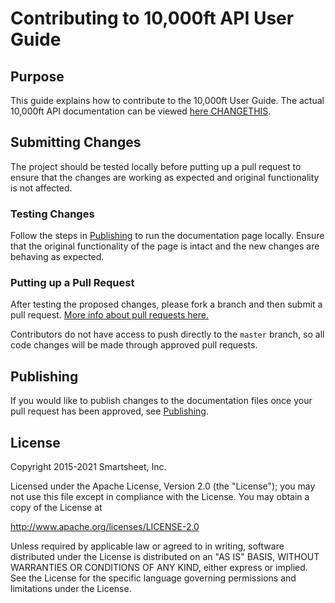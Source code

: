 # Contributing to 10,000ft API User Guide

## Purpose

This guide explains how to contribute to the 10,000ft User Guide. The actual 10,000ft API documentation can be viewed [here CHANGETHIS](link-to-published-content). 

## Submitting Changes
The project should be tested locally before putting up a pull request to ensure that the changes are working as expected and original functionality is not affected. 

### Testing Changes
Follow the steps in [Publishing](#Running-the-Docs-Locally) to run the documentation page locally. Ensure that the original functionality of the page is intact and the new changes are behaving as expected. 

### Putting up a Pull Request
After testing the proposed changes, please fork a branch and then submit a pull request. [More info about pull requests here.](https://help.github.com/en/articles/about-pull-requests)

Contributors do not have access to push directly to the `master` branch, so all code changes will be made through approved pull requests.

## Publishing
If you would like to publish changes to the documentation files once your pull request has been approved, see [Publishing](#PUBLISHING).

## License

Copyright 2015-2021 Smartsheet, Inc.

Licensed under the Apache License, Version 2.0 (the
"License"); you may not use this file except in compliance
with the License. You may obtain a copy of the License at

http://www.apache.org/licenses/LICENSE-2.0

Unless required by applicable law or agreed to in writing,
software distributed under the License is distributed on an
"AS IS" BASIS, WITHOUT WARRANTIES OR CONDITIONS OF ANY KIND,
either express or implied. See the License for the specific
language governing permissions and limitations under the
License.
